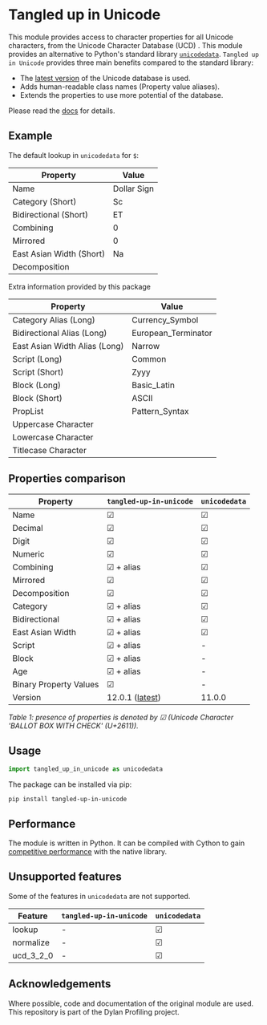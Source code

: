 # Tangled up in Unicode

This module provides access to character properties for all Unicode characters, from the Unicode Character Database (UCD) .
This module provides an alternative to Python's standard library [`unicodedata`](https://docs.python.org/3/library/unicodedata.html).
`Tangled up in Unicode` provides three main benefits compared to the standard library:
- The [latest version](http://www.unicode.org/versions/latest/) of the Unicode database is used.
- Adds human-readable class names (Property value aliases).
- Extends the properties to use more potential of the database.

Please read the [docs](#) for details.


## Example

The default lookup in `unicodedata` for `$`:

| Property 					| Value 		 	|
|---------------------------|-------------------|
| Name	   					| Dollar Sign 		|
| Category (Short)			| Sc 		 		|
| Bidirectional (Short) 	| ET 				|
| Combining					| 0					|
| Mirrored					| 0					|
| East Asian Width (Short)	| Na				|
| Decomposition				| 					|

Extra information provided by this package

| Property 						| Value 		 		|
|-------------------------------|-----------------------|
| Category Alias (Long)			| Currency_Symbol		|
| Bidirectional Alias (Long)	| European_Terminator	|
| East Asian Width Alias (Long)	| Narrow				|
| Script (Long)					| Common				|
| Script (Short)				| Zyyy					|
| Block (Long)					| Basic_Latin			|
| Block (Short)					| ASCII					|
| PropList						| Pattern_Syntax		|
| Uppercase Character			|						|
| Lowercase Character			|						|
| Titlecase	Character			|						|


## Properties comparison

| Property					| `tangled-up-in-unicode`			| `unicodedata` 		|
|---------------------------|-------------------------------|-----------------------|
| Name						| &#9745;						| &#9745;  				|
| Decimal					| &#9745;						| &#9745;  				|
| Digit						| &#9745;						| &#9745;  				|
| Numeric					| &#9745;						| &#9745;  				|
| Combining           		| &#9745; + alias				| &#9745;  				|
| Mirrored           		| &#9745;						| &#9745;  				|
| Decomposition        		| &#9745;						| &#9745;  				|
| Category					| &#9745; + alias				| &#9745;  				|
| Bidirectional				| &#9745; + alias				| &#9745;  				|
| East Asian Width			| &#9745; + alias				| &#9745;  				|
| Script					| &#9745; + alias				| -  					|
| Block						| &#9745; + alias				| -  					|
| Age						| &#9745; + alias				| -  					|
| Binary Property Values 	| &#9745;						| -  					|
| Version					| 12.0.1 ([latest](http://www.unicode.org/versions/latest/))				| 11.0.0				|

_Table 1: presence of properties is denoted by &#9745; (Unicode Character 'BALLOT BOX WITH CHECK' (U+2611))._		

## Usage

```python
import tangled_up_in_unicode as unicodedata
```

The package can be installed via pip:

```
pip install tangled-up-in-unicode
```

## Performance

The module is written in Python. 
It can be compiled with Cython to gain [competitive performance](# "Meaning the null hypothesis of the two libraries having the same average runtime could not be rejected.") with the native library.

## Unsupported features

Some of the features in `unicodedata` are not supported. 

| Feature				| `tangled-up-in-unicode`		| `unicodedata` 		|
|-----------------------|-------------------------------|-----------------------|
| lookup	           	| -								| &#9745;  				|
| normalize           	| -								| &#9745;  				|
| ucd_3_2_0      		| -								| &#9745;  				|

## Acknowledgements
Where possible, code and documentation of the original module are used.
This repository is part of the Dylan Profiling project.